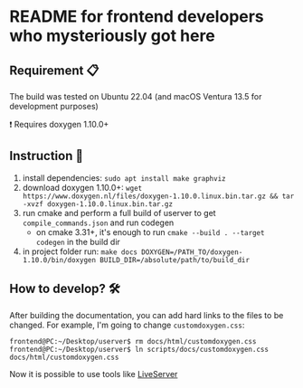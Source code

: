 # README for frontend developers who mysteriously got here

## Requirement 📋

The build was tested on Ubuntu 22.04 (and macOS Ventura 13.5 for development purposes)

❗️ Requires doxygen 1.10.0+

## Instruction 🧾

1. install dependencies: `sudo apt install make graphviz`
2. download doxygen 1.10.0+: `wget https://www.doxygen.nl/files/doxygen-1.10.0.linux.bin.tar.gz && tar -xvzf doxygen-1.10.0.linux.bin.tar.gz`
3. run cmake and perform a full build of userver to get `compile_commands.json` and run codegen
   * on cmake 3.31+, it's enough to run `cmake --build . --target codegen` in the build dir
4. in project folder run: `make docs DOXYGEN=/PATH_TO/doxygen-1.10.0/bin/doxygen BUILD_DIR=/absolute/path/to/build_dir`

## How to develop? 🛠️

After building the documentation, you can add hard links to the files to be changed. For example, I'm going to change `customdoxygen.css`:

```
frontend@PC:~/Desktop/userver$ rm docs/html/customdoxygen.css
frontend@PC:~/Desktop/userver$ ln scripts/docs/customdoxygen.css docs/html/customdoxygen.css
```

Now it is possible to use tools like [LiveServer](https://marketplace.visualstudio.com/items?itemName=ritwickdey.LiveServer)
